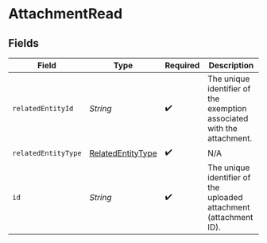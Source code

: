 # AttachmentRead


## Fields

| Field                                                                          | Type                                                                           | Required                                                                       | Description                                                                    |
| ------------------------------------------------------------------------------ | ------------------------------------------------------------------------------ | ------------------------------------------------------------------------------ | ------------------------------------------------------------------------------ |
| `relatedEntityId`                                                              | *String*                                                                       | :heavy_check_mark:                                                             | The unique identifier of the exemption associated<br/>        with the attachment. |
| `relatedEntityType`                                                            | [RelatedEntityType](../../models/components/RelatedEntityType.md)              | :heavy_check_mark:                                                             | N/A                                                                            |
| `id`                                                                           | *String*                                                                       | :heavy_check_mark:                                                             | The unique identifier of the uploaded attachment (attachment ID).              |